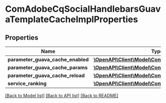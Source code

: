 # ComAdobeCqSocialHandlebarsGuavaTemplateCacheImplProperties

## Properties
Name | Type | Description | Notes
------------ | ------------- | ------------- | -------------
**parameter_guava_cache_enabled** | [**\OpenAPI\Client\Model\ConfigNodePropertyBoolean**](ConfigNodePropertyBoolean.md) |  | [optional] 
**parameter_guava_cache_params** | [**\OpenAPI\Client\Model\ConfigNodePropertyString**](ConfigNodePropertyString.md) |  | [optional] 
**parameter_guava_cache_reload** | [**\OpenAPI\Client\Model\ConfigNodePropertyBoolean**](ConfigNodePropertyBoolean.md) |  | [optional] 
**service_ranking** | [**\OpenAPI\Client\Model\ConfigNodePropertyInteger**](ConfigNodePropertyInteger.md) |  | [optional] 

[[Back to Model list]](../README.md#documentation-for-models) [[Back to API list]](../README.md#documentation-for-api-endpoints) [[Back to README]](../README.md)


